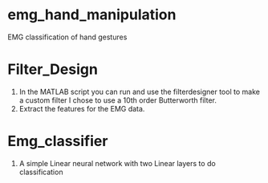 # emg_hand_manipulation
EMG classification of hand gestures 
# Filter_Design 
1. In the MATLAB script you can run and use the filterdesigner tool to make a custom filter 
I chose to use a 10th order Butterworth filter.  
2. Extract the features for the EMG data. 
# Emg_classifier 
1. A simple Linear neural network with two Linear layers to do classification 


